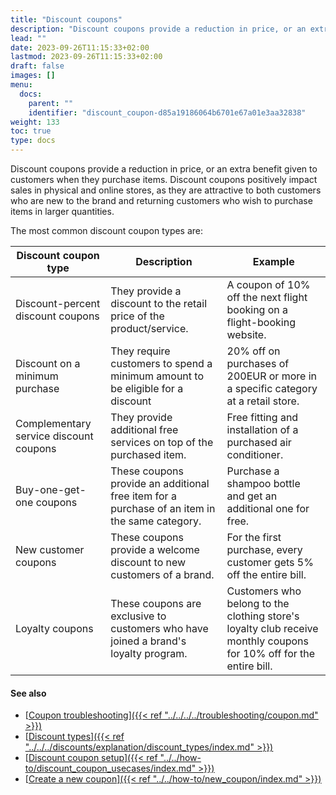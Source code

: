 ```yaml
---
title: "Discount coupons"
description: "Discount coupons provide a reduction in price, or an extra benefit given to customers when they purchase items."
lead: ""
date: 2023-09-26T11:15:33+02:00
lastmod: 2023-09-26T11:15:33+02:00
draft: false
images: []
menu:
  docs:
    parent: ""
    identifier: "discount_coupon-d85a19186064b6701e67a01e3aa32838"
weight: 133
toc: true
type: docs
---
```


Discount coupons provide a reduction in price, or an extra benefit given to customers when they purchase items. Discount coupons positively impact sales in physical and online stores, as they are attractive to both customers who are new to the brand and returning customers who wish to purchase items in larger quantities. 

The most common discount coupon types are: 

| Discount coupon type      | Description | Example | 
| ----------- | ----------- | ---------- |
|  Discount-percent discount coupons | They provide a discount to the retail price of the product/service. | A coupon of 10% off the next flight booking on a flight-booking website. |
| Discount on a minimum purchase | They require customers to spend a minimum amount to be eligible for a discount | 20% off on purchases of 200EUR or more in a specific category at a retail store. |
| Complementary service discount coupons | They provide additional free services on top of the purchased item. | Free fitting and installation of a purchased air conditioner.  |
| Buy-one-get-one coupons | These coupons provide an additional free item for a purchase of an item in the same category. | Purchase a shampoo bottle and get an additional one for free. |
|  New customer coupons | These coupons provide a welcome discount to new customers of a brand. | For the first purchase, every customer gets 5% off the entire bill. |
| Loyalty coupons | These coupons are exclusive to customers who have joined a brand's loyalty program. | Customers who belong to the clothing store's loyalty club receive monthly coupons for 10% off for the entire bill. | 


#### See also

- [<ins>Coupon troubleshooting<ins>]({{< ref "../../../../troubleshooting/coupon.md" >}})
- [<ins>Discount types<ins>]({{< ref "../../../discounts/explanation/discount_types/index.md" >}})
- [<ins>Discount coupon setup<ins>]({{< ref "../../how-to/discount_coupon_usecases/index.md" >}})
- [<ins>Create a new coupon<ins>]({{< ref "../../how-to/new_coupon/index.md" >}})
